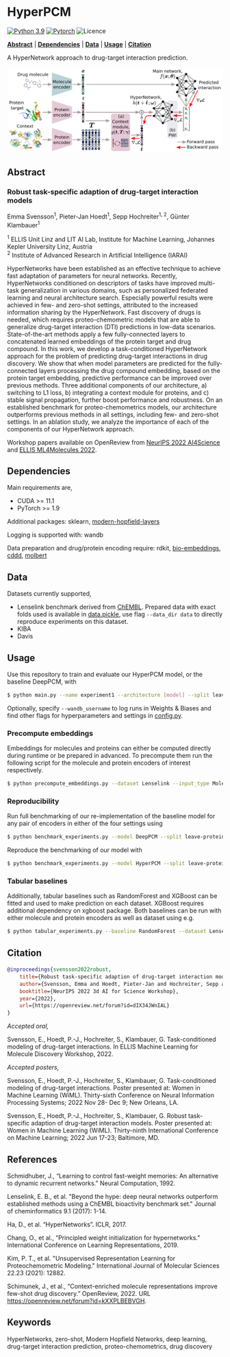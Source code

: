 # HyperPCM

[![Python 3.9](https://img.shields.io/badge/Python-3.9-blue.svg)](https://www.python.org/downloads/release/python-390/)
[![Pytorch](https://img.shields.io/badge/PyTorch-1.9-red.svg)](https://pytorch.org/get-started/previous-versions/)
![Licence](https://img.shields.io/github/license/ml-jku/hyper-dti)

**[Abstract](#abstract)**
| **[Dependencies](#dependencies)**
| **[Data](#data)**
| **[Usage](#usage)**
| **[Citation](#citation)**

A HyperNetwork approach to drug-target interaction prediction. 

![plot](figures/hyper-dti.png)

## Abstract

### Robust task-specific adaption of drug-target interaction models

Emma Svensson<sup>1</sup>, Pieter-Jan Hoedt<sup>1</sup>, Sepp Hochreiter<sup>1, 2</sup>, Günter Klambauer<sup>1</sup>

<sup>1</sup> ELLIS Unit Linz and LIT AI Lab, Institute for Machine Learning, Johannes Kepler University Linz, Austria  
<sup>2</sup> Institute of Advanced Research in Artificial Intelligence (IARAI) 

HyperNetworks have been established as an effective technique to achieve fast adaptation of parameters for neural networks. Recently, HyperNetworks conditioned on descriptors of tasks have improved multi-task generalization in various domains, such as personalized federated learning and neural architecture search. Especially powerful results were achieved in few- and zero-shot settings, attributed to the increased information sharing by the HyperNetwork. Fast discovery of drugs is needed, which requires proteo-chemometric models that are able to generalize drug-target interaction (DTI) predictions in low-data scenarios. State-of-the-art methods apply a few fully-connected layers to concatenated learned embeddings of the protein target and drug compound. In this work, we develop a task-conditioned HyperNetwork approach for the problem of predicting drug-target interactions in drug discovery. We show that when model parameters are predicted for the fully-connected layers processing the drug compound embedding, based on the protein target embedding, predictive performance can be improved over previous methods. Three additional components of our architecture, a) switching to L1 loss, b) integrating a context module for proteins, and c) stable signal propagation, further boost performance and robustness. On an established benchmark for proteo-chemometrics models, our architecture outperforms previous methods in all settings, including few- and zero-shot settings. In an ablation study, we analyze the importance of each of the components of our HyperNetwork approach.

Workshop papers available on OpenReview from [NeurIPS 2022 AI4Science](https://openreview.net/forum?id=dIX34JWnIAL) and [ELLIS ML4Molecules 2022](https://openreview.net/forum?id=MrUwwGKRhOM).

## Dependencies

Main requirements are,
- CUDA >= 11.1
- PyTorch >= 1.9

Additional packages: sklearn, [modern-hopfield-layers](https://github.com/emmas96/modern-hopfield-layers)

Logging is supported with: wandb

Data preparation and drug/protein encoding require: rdkit, [bio-embeddings](https://github.com/sacdallago/bio_embeddings), [cddd](https://github.com/jrwnter/cddd.git), [molbert](https://github.com/BenevolentAI/MolBERT)

## Data
Datasets currently supported,
- Lenselink benchmark derived from [ChEMBL](https://www.ebi.ac.uk/chembl/). 
Prepared data with exact folds used is available in [data.pickle](data/Lenselink/processed/data.pickle), use flag ```--data_dir data``` to directly reproduce experiments on this dataset.
- KIBA
- Davis

## Usage
Use this repository to train and evaluate our HyperPCM model, or the baseline DeepPCM, with

```bash
$ python main.py --name experiment1 --architecture [model] --split leave-protein-out --molecule_encoder CDDD --protein_encoder SeqVec
```
Optionally, specify `--wandb_username` to log runs in Weights & Biases and find other flags for hyperparameters and settings in [config.py](https://github.com/ml-jku/hyper-dti/blob/main/settings/config.py).

### Precompute embeddings
Embeddings for molecules and proteins can either be computed directly during runtime or be prepared in advanced. 
To precompute them run the following script for the molecule and protein encoders of interest respectively.
```bash
$ python precompute_embeddings.py --dataset Lenselink --input_type Molecule --encoder_name CDDD
```

### Reproducibility
Run full benchmarking of our re-implementation of the baseline model for any pair of encoders in either of the four settings using
```bash
$ python benchmark_experiments.py --model DeepPCM --split leave-protein-out --molecule_encoder CDDD --protein_encoder SeqVec
```
Reproduce the benchmarking of our model with
```bash
$ python benchmark_experiments.py --model HyperPCM --split leave-protein-out --molecule_encoder CDDD --protein_encoder SeqVec
```

### Tabular baselines
Additionally, tabular baselines such as RandomForest and XGBoost can be fitted and used to make prediction on each dataset. 
XGBoost requires additional dependency on xgboost package. Both baselines can be run with either molecule and protein encoders as well as dataset using e.g. 

```bash
$ python tabular_experiments.py --baseline RandomForest --dataset Lenselink --molecule_encoder CDDD --protein_encoder SeqVec
```

## Citation
```bibtex
@inproceedings{svensson2022robust,
    title={Robust task-specific adaption of drug-target interaction models},
    author={Svensson, Emma and Hoedt, Pieter-Jan and Hochreiter, Sepp and Klambauer, G\"{u}nter},
    booktitle={NeurIPS 2022 3d AI for Science Workshop},
    year={2022},
    url={https://openreview.net/forum?id=dIX34JWnIAL}
}
```

<i>Accepted oral,</i>

Svensson, E., Hoedt, P.-J., Hochreiter, S., Klambauer, G. Task-conditioned modeling of drug-target interactions. In
ELLIS Machine Learning for Molecule Discovery Workshop, 2022.

<i>Accepted posters,</i>

Svensson, E., Hoedt, P.-J., Hochreiter, S., Klambauer, G. Task-conditioned modeling of drug-target interactions. Poster presented at: Women in Machine Learning (WiML). Thirty-sixth Conference on Neural Information Processing Systems; 2022 Nov 28- Dec 9; New Orleans, LA.

Svensson, E., Hoedt, P.-J., Hochreiter, S., Klambauer, G. Robust task-specific adaption of drug-target interaction models. Poster presented at: Women in Machine Learning (WiML). Thirty-ninth International Conference on Machine Learning; 2022 Jun 17-23; Baltimore, MD.

## References

Schmidhuber, J., “Learning to control fast-weight memories: An alternative to dynamic recurrent networks.” Neural Computation, 1992.

Lenselink, E. B., et al. "Beyond the hype: deep neural networks outperform established methods using a ChEMBL bioactivity benchmark set." Journal of cheminformatics 9.1 (2017): 1-14.

Ha, D., et al. “HyperNetworks”. ICLR, 2017.

Chang, O., et al., “Principled weight initialization for hypernetworks.” International Conference on Learning Representations, 2019.

Kim, P. T., et al. "Unsupervised Representation Learning for Proteochemometric Modeling." International Journal of Molecular Sciences 22.23 (2021): 12882.

Schimunek, J., et al., “Context-enriched molecule representations improve few-shot drug discovery.” OpenReview, 2022. URL
https://openreview.net/forum?id=kXXPLBEBVGH.

## Keywords
HyperNetworks, zero-shot, Modern Hopfield Networks, deep learning, drug-target interaction prediction, proteo-chemometrics, drug discovery
